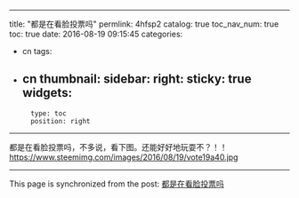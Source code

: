 
---
title: "都是在看脸投票吗"
permlink: 4hfsp2
catalog: true
toc_nav_num: true
toc: true
date: 2016-08-19 09:15:45
categories:
- cn
tags:
- cn
thumbnail: 
sidebar:
    right:
        sticky: true
widgets:
    -
        type: toc
        position: right
---


都是在看脸投票吗，不多说，看下图。还能好好地玩耍不？！！
https://www.steemimg.com/images/2016/08/19/vote19a40.jpg

- - -

This page is synchronized from the post: [都是在看脸投票吗](https://steemit.com/@lemooljiang/4hfsp2)
